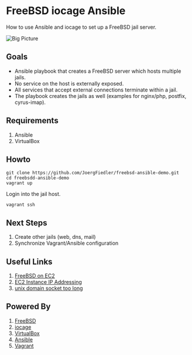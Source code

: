 # FreeBSD iocage Ansible

How to use Ansible and iocage to set up a FreeBSD jail server.

![Big Picture](https://github.com/JoergFiedler/freebsd-ansible-demo/raw/master/doc/big-picture-draw.io.png)

## Goals

- Ansible playbook that creates a FreeBSD server which hosts multiple jails.
- No service on the host is externally exposed.
- All services that accept external connections terminate within a jail.
- The playbook creates the jails as well (examples for nginx/php, postfix, cyrus-imap).

## Requirements

1. Ansible
1. VirtualBox

## Howto

    git clone https://github.com/JoergFiedler/freebsd-ansible-demo.git
    cd freebsdd-ansible-demo
    vagrant up

Login into the jail host.

    vagrant ssh

## Next Steps

1. Create other jails (web, dns, mail)
1. Synchronize Vagrant/Ansible configuration

## Useful Links

1. [FreeBSD on EC2](http://www.daemonology.net/freebsd-on-ec2/)
1. [EC2 Instance IP Addressing](http://docs.aws.amazon.com/AWSEC2/latest/UserGuide/using-instance-addressing.html)
1. [unix domain socket too long](https://github.com/ansible/ansible/issues/11536)

## Powered By

1. [FreeBSD](https://www.freebsd.org)
1. [iocage](https://github.com/pannon/iocage)
1. [VirtualBox](https://www.virtualbox.org)
1. [Ansible](http://www.ansible.com)
1. [Vagrant](https://www.vagrantup.com)
